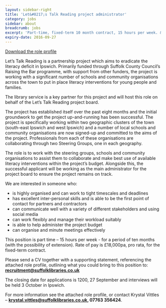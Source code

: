 ```yaml
---
layout: sidebar-right
title: 'Let&#8217;s Talk Reading project administrator'
category: jobs
sidebar: about
breadcrumb: jobs
excerpt: 'Part-time, fixed-term 10 month contract, 15 hours per week. &pound;18,000pa, pro rata for period of contract.'
expiry-date: 2016-09-27
---
```


[Download the role profile](/assets/pdf/lets-talk-reading-project-administrator-role-profile.pdf)

Let’s Talk Reading is a partnership project which aims to eradicate the literacy deficit in Ipswich. Primarily funded through Suffolk County Council’s Raising the Bar programme, with support from other funders, the project is working with a significant number of schools and community organisations across the town to put in place literacy interventions for young people and families.

The library service is a key partner for this project and will host this role on behalf of the Let’s Talk Reading project board.

The project has established itself over the past eight months and the initial groundwork to get the project up-and-running has been successful. The project is specifically working within two geographic clusters of the town (south-east Ipswich and west Ipswich) and a number of local schools and community organisations are now signed-up and committed to the aims of the project. Professionals from each of these organisations are collaborating through two Steering Groups, one in each geography.

The role is to work with the steering groups, schools and community organisations to assist them to collaborate and make best use of available literacy interventions within the project’s budget. Alongside this, the successful applicant will be working as the main administrator for the project board to ensure the project remains on track.

We are interested in someone who:

- is highly organised and can work to tight timescales and deadlines
- has excellent inter-personal skills and is able to be the first point of contact for partners and contractors
- can communicate well with a variety of different stakeholders and using social media
- can work flexibly and manage their workload suitably
- is able to help administer the project budget
- can organise and minute meetings effectively

This position is part time – 15 hours per week - for a period of ten months (with the possibility of extension). Rate of pay is &pound;18,000pa, pro rata, for the fixed-term contract.

Please send a CV together with a supporting statement, referencing the attached role profile, outlining what you could bring to this position to: **recruitment@suffolklibraries.co.uk**

The closing date for applications is 1200, 27 September and interviews will be held 3 October in Ipswich.

For more information see the attached role profile, or contact Krystal Vittles – **krystal.vittles@suffolklibraries.co.uk, 07763 356424**.
